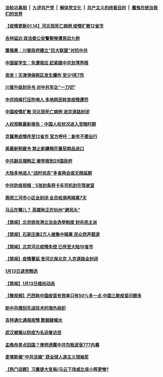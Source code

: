 

####  [法轮功真相](../../../../basic/blob/master/README.md?t=01141801) &nbsp;|&nbsp; [九评共产党](../../../../9ping.md/blob/master/README.md?t=01141801) &nbsp;|&nbsp; [解体党文化](../../../../jtdwh.md/blob/master/README.md?t=01141801)  &nbsp;|&nbsp; [共产主义的终极目的](../../../../gczydzjmd.md/blob/master/README.md?t=01141801) &nbsp;|&nbsp; [魔鬼在统治我们的世界](../../../../mgztzwmdsj.md/blob/master/README.md?t=01141801) 

#### [【疫情更新01.14】河北现死亡病例 疫情扩散12省市](../pages/prog204/a103026826.md?t=01141801) 

#### [吉林延边 政法委公安警察惨遭恶运九例](../pages/prog204/a103031919.md?t=01141801) 

#### [蓬佩奥：川普政府建立“巨大联盟”对抗中共](../pages/prog204/a103031862.md?t=01141801) 

#### [中国留学生：免遭报应 赶紧跟中共划清界限](../pages/prog204/a103031876.md?t=01141801) 

#### [突发！天津港保税区发生爆炸 至少1死7伤](../pages/prog204/a103031845.md?t=01141801) 

#### [川普升级封杀令 对中共军企“一刀切”](../pages/prog204/a103031805.md?t=01141801) 

#### [中共持续打压吹哨人 多地网民转发疫情遭罚](../pages/prog204/a103031788.md?t=01141801) 

#### [中国疫情扩散 河北现死亡病例 进京道路封闭](../pages/prog204/a103031752.md?t=01141801) 

#### [人权观察最新报告：中国人权状况进入至暗时期](../pages/prog204/a103031706.md?t=01141801) 

#### [京冀黑疫情传至12省市 官方呼吁：新年不要出行](../pages/prog204/a103031708.md?t=01141801) 

#### [美最新制裁令 禁止新疆棉花番茄商品进口](../pages/prog204/a103031699.md?t=01141801) 

#### [中共副总理韩正 被举报到29国政府](../pages/prog204/a103031673.md?t=01141801) 

#### [大陆多地进入“战时状态”多省两会或无限延期](../pages/prog204/a103031333.md?t=01141801) 

#### [中共防疫视频：5张封条将卡车司机封在驾驶室](../pages/prog204/a103031531.md?t=01141801) 

#### [燕郊三河市小区全封闭 全员检测再隔离7天](../pages/prog204/a103031456.md?t=01141801) 

#### [马云在哪儿？ 英媒称正在杭州“避风头”](../pages/prog204/a103031296.md?t=01141801) 


#### [【禁闻】北京欲改港立法会选举制度 封杀民主派](../pages/prog204/a103031338.md?t=01141801) 

#### [【禁闻】石家庄逾2万人被集中隔离 民众怨声载道](../pages/prog204/a103031318.md?t=01141801) 

#### [【禁闻】北京河北疫情失控 已传至大陆10省市](../pages/prog204/a103031308.md?t=01141801) 

#### [【禁闻】疫情蔓延 舍河北保北京 入京道路全封闭](../pages/prog204/a103031312.md?t=01141801) 

#### [1月13日退党精选](../pages/prog204/a103031297.md?t=01141801) 

#### [【禁闻】1月13日维权动态](../pages/prog204/a103031268.md?t=01141801) 

#### [【微视频】巴西称中国疫苗有效率只有50%多一点 中国三款疫苗问题多](../pages/prog204/a103031245.md?t=01141801) 

#### [助中共搜刮先进技术的海外组织](../pages/prog204/a103031138.md?t=01141801) 

#### [吉林通化通报疫情 数据疑缩水](../pages/prog204/a103031155.md?t=01141801) 

#### [武汉被揭以防疫为名迫害访民](../pages/prog204/a103031139.md?t=01141801) 

#### [孟晚舟差点回国？律师透露中共包租波音777内幕](../pages/prog204/a103031108.md?t=01141801) 

#### [麦塔斯揭“中共活摘” 获全球人道主义领袖奖](../pages/prog204/a103031107.md?t=01141801) 

#### [【热门话题】习重提大变局/马云下场或比吴小晖更惨?](../pages/prog204/a103031097.md?t=01141801) 

